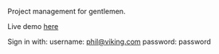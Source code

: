 Project management for gentlemen.

Live demo [here](http://phello.herokuapp.com/)

Sign in with:
 username: phil@viking.com
 password: password
